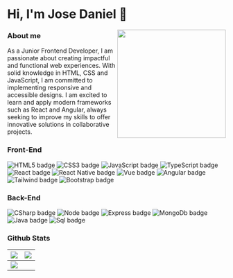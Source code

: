 <div>
<h1>Hi, I'm Jose Daniel 👋</h1>

<picture> <img align="right" src="https://github.com/7oSkaaa/7oSkaaa/blob/main/Images/Right_Side.gif?raw=true" width = 250px></picture>
### About me
As a Junior Frontend Developer, I am passionate about creating impactful and functional web experiences. With solid knowledge in HTML, CSS and JavaScript, I am committed to implementing responsive and accessible designs. I am excited to learn and apply modern frameworks such as React and Angular, always seeking to improve my skills to offer innovative solutions in collaborative projects.




### Front-End
![HTML5 badge](https://img.shields.io/badge/HTML5-E34F26?style=for-the-badge&logo=html5&logoColor=white)
![CSS3 badge](https://img.shields.io/badge/CSS3-1572B6?style=for-the-badge&logo=css3&logoColor=white)
![JavaScript badge](https://shields.io/badge/JavaScript-F7DF1E?style=for-the-badge&logo=JavaScript&logoColor=000)
![TypeScript badge](https://shields.io/badge/TypeScript-3178C6?style=for-the-badge&logo=TypeScript&logoColor=FFF)
![React badge](https://shields.io/badge/react-black?logo=react&style=for-the-badge)
![React Native badge](https://img.shields.io/badge/React_Native-20232A?style=for-the-badge&logo=react&logoColor=61DAFB)
![Vue badge](https://img.shields.io/badge/Vue.js-35495E?style=for-the-badge&logo=vue.js&logoColor=4FC08D)
![Angular badge](https://img.shields.io/badge/Angular-DD0031?style=for-the-badge&logo=angular&logoColor=white)
![Tailwind badge](https://img.shields.io/badge/Tailwind_CSS-38B2AC?style=for-the-badge&logo=tailwind-css&logoColor=white)
![Bootstrap badge](https://img.shields.io/badge/Bootstrap-563D7C?style=for-the-badge&logo=bootstrap&logoColor=white)

### Back-End
![CSharp badge](https://img.shields.io/badge/C%23-239120?style=for-the-badge&logo=c-sharp&logoColor=white)
![Node badge](https://img.shields.io/badge/Node.js-43853D?style=for-the-badge&logo=node.js&logoColor=white)
![Express badge](https://img.shields.io/badge/Express.js-404D59?style=for-the-badge)
![MongoDb badge](https://img.shields.io/badge/MongoDB-4EA94B?style=for-the-badge&logo=mongodb&logoColor=white)
![Java badge](https://img.shields.io/badge/Java-ED8B00?style=for-the-badge&logo=openjdk&logoColor=white)
![Sql badge](https://img.shields.io/badge/Microsoft%20SQL%20Server-CC2927?logo=microsoftsqlserver&logoColor=fff&style=for-the-badge)
  
### Github Stats

<img src="https://github-readme-stats.vercel.app/api?username=josedanielr19&&show_icons=true&count_private=true&theme=github_dark">|<img src="https://github-readme-streak-stats.herokuapp.com/?user=josedanielr19&theme=blueberry_duo"/>
|---|---|
<img src="https://github-readme-stats.vercel.app/api/top-langs/?username=josedanielr19&layout=compact&theme=github_dark"/>|


</div>

